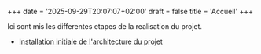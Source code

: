 +++
date = '2025-09-29T20:07:07+02:00'
draft = false
title = 'Accueil'
+++

Ici sont mis les differentes etapes de la realisation du projet.

- [Installation initiale de l'architecture du projet](rapport/install-dotnet-infrastructure)